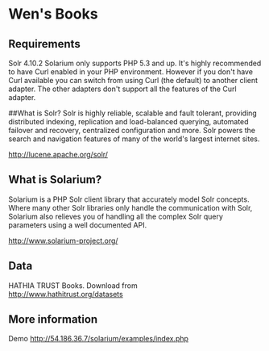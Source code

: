 # Wen's Books

## Requirements
Solr 4.10.2
Solarium only supports PHP 5.3 and up.
It's highly recommended to have Curl enabled in your PHP environment. However if you don't have Curl available you can
switch from using Curl (the default) to another client adapter. The other adapters don't support all the features of the
Curl adapter.

##What is Solr?
Solr is highly reliable, scalable and fault tolerant, providing distributed indexing, replication and load-balanced querying, automated failover and recovery, centralized configuration and more. Solr powers the search and navigation features of many of the world's largest internet sites.

http://lucene.apache.org/solr/

## What is Solarium?

Solarium is a PHP Solr client library that accurately model Solr concepts. Where many other Solr libraries only handle
the communication with Solr, Solarium also relieves you of handling all the complex Solr query parameters using a
well documented API.

http://www.solarium-project.org/

## Data

HATHIA TRUST Books.
Download from    
http://www.hathitrust.org/datasets

## More information
Demo
http://54.186.36.7/solarium/examples/index.php


